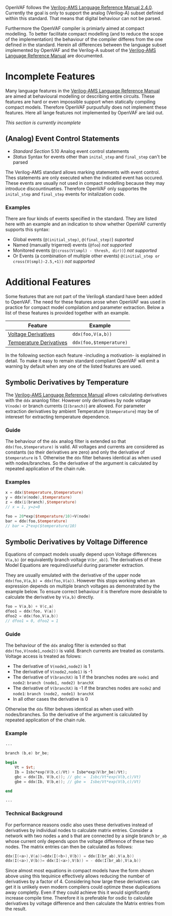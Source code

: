 OpenVAF follows the [Verilog-AMS Language Reference Manual 2.4.0][vams].
Currently the goal is only to support the analog (Verilog-A) subset definied within this standard.
That means that digital behaviour can not be parsed.


Furthermore the OpenVAF compiler is primiarly aimed at compact modelling.
To better facilitate compact modelling (and to reduce the scope of the implementation) the behaviour of the compiler
differes from the one defined in the standard. 
Herein all differences between the language subset implemented by OpenVAF and the Verilog-A subset of the [Verilog-AMS Language Reference Manual][vams] are documented.


# Incomplete Features


Many language features in the [Verilog-AMS Language Reference Manual][vams] are aimed at behavioural modelling or describing entire circuits.
These features are hard or even impossible support when statically compiling compact models.
Therefore OpenVAF purpusfully does not implement these features.
Here all lange features not implemented by OpenVAF are laid out.

*This section is currently incomplete*

## (Analog) Event Control Statements

* *Standard Section* 5.10 Analog event control statements
* *Status* Syntax for events other than `inital_step` and `final_step` can't be parsed

The Verilog-AMS standard allows marking statements with event control.
Thes statements are only executed when the indicated event has occured.
These events are usually not used in compact modelling because they may introduce discountinueties.
Therefore OpenVAF only supportes the `inital_step` and `final_step` events for initalization code.

### Examples

There are four kinds of events specified in the standard.
They are listed here with an example and an indication to show whether OpenVAF currently supports this syntax:

* Global events (`@(initial_step)`, `@(final_step)`) *suported*
* Named (manually trigerred) events (`@foo`) *not supported*
* Monitored events (`@(cross(V(smpl) - thresh, dir))`) *not supported*
* Or Events (a combination of multiple other events) `@(initial_step or cross(V(smpl)-2.5,+1))` *not supported*



# Additional Features

Some features that are not part of the VerilogA standard have been added to OpenVAF.
The need for these features arose when OpenVAF was used in practice for compact model compilation and parameter extraction.
Below a list of these features is provided together with an example.


| Feature                                                                     | Example                      |
|-----------------------------------------------------------------------------|------------------------------|
| [Voltage Derivatives](#symbolic-derivatives-by-voltage-difference)          |  `ddx(foo,V(a,b))`           |
| [Temperature Derivatives](#symbolic-derivatives-by-temperature)             |  `ddx(foo,$temperature)`     |


In the following section each feature -including a motivation- is explained in detail.
To make it easy to remain standard compliant OpenVAF will emit a warning by default when any one of the listed features are used.


## Symbolic Derivatives by Temperature 

The [Verilog-AMS Language Reference Manual][vams] allows calculating derivatives with the `ddx` ananlog filter.
However only derivatives by node voltage `V(node)` or branch currents (`I(branch)`) are allowed.
For parameter extraction derivatives by ambient Temperature (`$temperature`) may be of intereset for extracting temperature dependence.

### Guide

The behaviour of the `ddx` analog filter is extended so that `ddx(foo,$temperature)` is valid.
All voltages and currents are considered as constants (so their derivatives are zero) and only the derivative of `$temperature` is 1.
Otherwise the `ddx` filter behaves identical as when used with nodes/branches.
So the derivative of the argument is calculated by repeated application of the chain rule.

### Examples

``` verilog
x = ddx($temperature,$temperature)
y = ddx(v(node),$temperature)
z = ddx(i(branch),$temperature)
// x = 1, y=z=0

foo = 20*exp($temperature/10)+V(node)
bar = ddx(foo,$temperature)
// bar = 2*exp($temperature/10)
```




## Symbolic Derivatives by Voltage Difference

Equations of compact models usually depend upon Voltage differences `V(a,b)` (or equivalently branch voltage `V(br_ab)`).
The derivatives of these Model Equations are required/useful during parameter extraction.

They are usually emulated with the derivative of the upper node `ddx(foo,V(a,b) = ddx(foo,V(a))`.
However this stops working when an expression depends on multiple branch voltages as demonstrated by the example below.
To ensure correct behaviour it is therefore more desirable to calculate the derivative by `V(a,b)` directly.

``` verilog
foo = V(a,b) + V(c,a)
dfoo1 = ddx(foo, V(a))
dfoo2 = ddx(foo,V(a,b))
// dfoo1 = 0, dfoo2 = 1
```

### Guide

The behaviour of the `ddx` analog filter is extended so that `ddx(foo,V(node1,node2))` is valid.
Branch currents are treated as constants. Voltage access is treated as folows:

* The derivative of `V(node1,node2)` is 1
* The derivative of `V(node2,node1)` is -1
* The derivative of `V(branchX)` is 1 if the branches nodes are `node1` and `node2`: `branch (node1, node2) branchX`
* The derivative of `V(branchX)` is -1 if the branches nodes are `node2` and `node1`: `branch (node2, node1) branchX`
* In all other cases the derivative is 0

Otherwise the `ddx` filter behaves identical as when used with nodes/branches.
So the derivative of the argument is calculated by repeated application of the chain rule.

### Example

``` verilog
...

branch (b,e) br_be;

begin
    Vt = $vt;
    Ib = Isbc*exp(V(b,c)/Vt) + Isbe*exp(V(br_be)/Vt);
    gbc = ddx(Ib, V(b,c)); // gbc =  Isbc/Vt*exp(V(b,c)/Vt)
    gbe = ddx(Ib, V(b,e)); // gbe =  Isbe/Vt*exp(V(b,c)/Vt)

end

...

```

### Technical Background

For performance reasons osdic also uses these derivatives instead of derivatives by individual nodes to calculate matrix entries.
Consider a network with two nodes `a` and `b` that are connected by a single branch `br_ab` whose current only depends upon the voltage difference of these two nodes. 
The matrix entries can then be calculated as follows: 

``` verilog
ddx(I(<a>),V(a))=ddx(I(<b>),V(b)) = ddx(I(br_ab),V(a,b))
ddx(I(<a>),V(b))= ddx(I(<a>),V(b)) = - ddx(I(br_ab),V(a,b))
```

Since almost most equations in compact models have the form shown above using this tequinice effectively allows reducing the number of derivatives by a factor of 4.
Considering how large these derivatives can get it is unlikely even modern compilers could optimze these duplications away completly.
Even if they could achieve this it would significantly increase compile time.
Therefore it is preferable for osdic to calculate derivatives by voltage difference and then calculate the Matrix entries from the result.

[vams]: https://www.accellera.org/images/downloads/standards/v-ams/VAMS-LRM-2-4.pdf
[vae]: dspom.gitlab.io/VerilogAE

